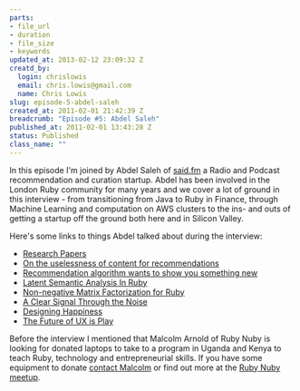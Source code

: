 ```yaml
--- 
parts: 
- file_url
- duration
- file_size
- keywords
updated_at: 2013-02-12 23:09:32 Z
creatd_by: 
  login: chrislowis
  email: chris.lowis@gmail.com
  name: Chris Lowis
slug: episode-5-abdel-saleh
created_at: 2011-02-01 21:42:39 Z
breadcrumb: "Episode #5: Abdel Saleh"
published_at: 2011-02-01 13:43:28 Z
status: Published
class_name: ""
---
```


<p>In this episode I'm joined by Abdel Saleh of <a href="http://said.fm">said.fm</a> a Radio and Podcast recommendation and curation startup. Abdel has been involved in the London Ruby community for many years and we cover a lot of ground in this interview - from transitioning from Java to Ruby in Finance, through Machine Learning and computation on AWS clusters to the ins- and outs of getting a startup off the ground both here and in Silicon Valley. </p>

<p>Here's some links to things Abdel talked about during the interview:</p>

<ul>
<li><a href="http://lit.csci.unt.edu/index.php/Publications">Research Papers</a></li>
<li><a href="http://technocalifornia.blogspot.com/2009/12/on-uselessness-of-content-for.html">On the uselessness of content for recommendations</a></li>
<li><a href="http://arstechnica.com/science/news/2010/02/recommendation-algorithm-wants-to-show-you-something-new.ars">Recommendation algorithm wants to show you something new</a></li>
<li><a href="http://blog.josephwilk.net/ruby/latent-semantic-analysis-in-ruby.html">Latent Semantic Analysis In Ruby</a></li>
<li><a href="http://blog.gugl.org/archives/82">Non-negative Matrix Factorization for Ruby</a></li>
<li><a href="http://blog.said.fm/a-clear-signal-through-the-noise">A Clear Signal Through the Noise</a></li>
<li><a href="http://warmgun.com/">Designing Happiness</a></li>
<li><a href="The 4 Keys to Fun, Emotion and User Engagement - http://www.adaptivepath.com/blog/2010/10/13/nicole-lazzaro/">The Future of UX is Play</a></li>
</ul>

<p>Before the interview I mentioned that Malcolm Arnold of Ruby Nuby is looking for donated laptops to take to a program in Uganda and Kenya to teach Ruby, technology and entrepreneurial skills. If you have some equipment to donate <a href="mailto:malcolmarnoldnyc@gmail.com">contact Malcolm</a> or find out more at the <a href="http://www.meetup.com/ruby-nuby-info">Ruby Nuby meetup</a>.</p>



